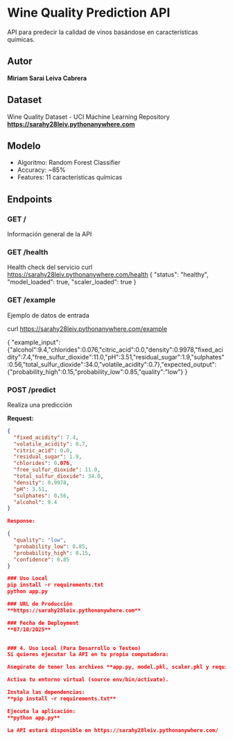 # Wine Quality Prediction API

API para predecir la calidad de vinos basándose en características químicas.

## Autor
**Miriam Sarai Leiva Cabrera**

## Dataset
Wine Quality Dataset - UCI Machine Learning Repository
**https://sarahy28leiv.pythonanywhere.com**

## Modelo
- Algoritmo: Random Forest Classifier
- Accuracy: ~85%
- Features: 11 características químicas

## Endpoints

### GET /
Información general de la API

### GET /health
Health check del servicio
curl https://sarahy28leiv.pythonanywhere.com/health
{
  "status": "healthy",
  "model_loaded": true,
  "scaler_loaded": true
}

### GET /example
Ejemplo de datos de entrada

curl https://sarahy28leiv.pythonanywhere.com/example

{ 
    "example_input":{"alcohol":9.4,"chlorides":0.076,"citric_acid":0.0,"density":0.9978,"fixed_acidity":7.4,"free_sulfur_dioxide":11.0,"pH":3.51,"residual_sugar":1.9,"sulphates":0.56,"total_sulfur_dioxide":34.0,"volatile_acidity":0.7},"expected_output":{"probability_high":0.15,"probability_low":0.85,"quality":"low"}
}

### POST /predict
Realiza una predicción

**Request:**
```json
{
  "fixed_acidity": 7.4,
  "volatile_acidity": 0.7,
  "citric_acid": 0.0,
  "residual_sugar": 1.9,
  "chlorides": 0.076,
  "free_sulfur_dioxide": 11.0,
  "total_sulfur_dioxide": 34.0,
  "density": 0.9978,
  "pH": 3.51,
  "sulphates": 0.56,
  "alcohol": 9.4
}

Response:

{
  "quality": "low",
  "probability_low": 0.85,
  "probability_high": 0.15,
  "confidence": 0.85
}

### Uso Local
pip install -r requirements.txt
python app.py

### URL de Producción
**https://sarahy28leiv.pythonanywhere.com**

### Fecha de Deployment
**07/10/2025**


### 4. Uso Local (Para Desarrollo o Testeo)
Si quieres ejecutar la API en tu propia computadora:

Asegúrate de tener los archivos **app.py, model.pkl, scaler.pkl y requirements.txt** en el mismo directorio.

Activa tu entorno virtual (source env/bin/activate).

Instala las dependencias:
**pip install -r requirements.txt**

Ejecuta la aplicación:
**python app.py**

La API estará disponible en https://sarahy28leiv.pythonanywhere.com/